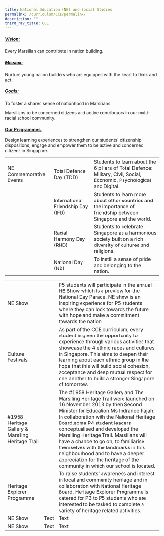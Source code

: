 ```yaml
---
title: National Education (NE) and Social Studies
permalink: /curriculum/CCE/permalink/
description: ""
third_nav_title: CCE
---
```

##### <u>**Vision:**</u>

Every Marsilian can contribute in nation building.

##### <u>Mission:</u>

Nurture young nation builders who are equipped with the heart to think and act.

##### <u>Goals:</u> 

To foster a shared sense of nationhood in Marsilians

Marsilians to be concerned citizens and active contributors in our multi-racial school community.

#### <u>Our Programmes:</u>

Design learning experiences to strengthen our students' citizenship dispositions, engage and empower them to be active and concerned citizens in Singapore.



|  |  |  |
| -------- | -------- | -------- |
| NE Commemorative Events     | Total Defence Day (TDD)     | Students to learn about the 6 pillars of Total Defence: Military, Civil, Social, Economic, Psychological and Digital.     |
|     | International Friendship Day (IFD)     | Students to learn more about other countries and the importance of friendship between Singapore and the world.     |
|     | Racial Harmony Day (RHD)     |Students to celebrate Singapore as a harmonious society built on a rich diversity of cultures and religions.      |
|     | National Day (ND)     | To instill a sense of pride and belonging to the nation.     |



|  |  |  |
| -------- | -------- | -------- |
| NE Show     |      | P5 students will participate in the annual NE Show which is a preview for the National Day Parade. NE show is an inspiring experience for P5 students where they can look towards the future with hope and make a commitment towards the nation.      |
| Culture Festivals     |      | As part of the CCE curriculum, every student is given the opportunity to experience through various activities that showcase the 4 ethnic races and cultures in Singapore. This aims to deepen their learning about each ethnic group in the hope that this will build social cohesion, acceptance and deep mutual respect for one another to build a stronger Singapore of tomorrow.     |
| #1958 Heritage Gallery & Marsiling Heritage Trail     |      | The #1958 Heritage Gallery and The Marsiling Heritage Trail were launched on 16 November 2018 by then Second Minister for Education Ms Indranee Rajah. In collaboration with the National Heritage Board,some P4 student leaders conceptualised and developed the Marsiling Heritage Trail. Marsilians will have a chance to go on, to familiarise themselves with the landmarks in this neighbourhood and to have a deeper appreciation for the heritage of the community in which our school is located.      |
| Heritage Explorer Programme     | | To raise students' awareness and interest in local and community heritage and in collaboration with National Heritage Board, Heritage Explorer Programme is catered for P3 to P5 students who are interested to be tasked to complete a variety of heritage related activities.    |
| NE Show     | Text     | Text     |
| NE Show     | Text     | Text     |
